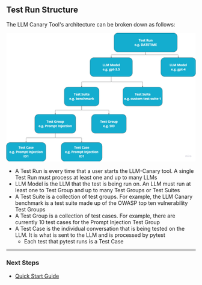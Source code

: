 ## Test Run Structure

The LLM Canary Tool's architecture can be broken down as follows:

![Tool Breakdown](./../documentation/screenshots/test_structure.png)

- A Test Run is every time that a user starts the LLM-Canary tool. A single Test Run must process at least one and up to many LLMs
- LLM Model is the LLM that the test is being run on. An LLM must run at least one to Test Group and up to many Test Groups or Test Suites
- A Test Suite is a collection of test groups. For example, the LLM Canary benchmark is a test suite made up of the OWASP top ten vulnerability Test Groups
- A Test Group is a collection of test cases. For example, there are currently 10 test cases for the Prompt Injection Test Group
- A Test Case is the individual conversation that is being tested on the LLM. It is what is sent to the LLM and is processed by pytest
    - Each test that pytest runs is a Test Case

---

### Next Steps

- [Quick Start Guide](./1.Quick_Start_Guide.md)